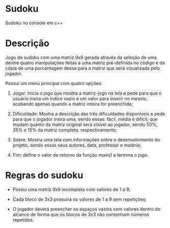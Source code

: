 # Sudoku
Sudoku no console em c++

# Descrição

Jogo de sudoku com uma matriz 9x9 gerada através da seleção de uma dentre quatro manipulações feitas a uma matriz pré-definida no código e da cópia de uma porcentagem dessa para a matriz que será vizualizada pelo jogador.

Possui um menu principal com quatro opções:

1. Jogar: Inicia o jogo que mostra a matriz-jogo na tela e pede para que o usuário insira um índice vazio e um valor para inserir no mesmo, acabando apenas quando a matriz inteira for preenchida;

2. Dificuldade: Mostra a descrição das três dificuldades disponíveis e pede para que o jogador insira uma, sendo essas: fácil, média é difícil; que mudam quanto da matriz original será visível ao jogador, sendo 50%, 35% e 15% da matriz completa, respectivamente;

3. Sobre: Mostra uma tela com informações sobre o desenvolvimento do projeto, sendo essas seus autores, data, professor e matéria;

4. Fim: define o valor de retorno da função *main()* e termina o jogo.

# Regras do sudoku

* Possui uma matriz 9x9 incompleta com valores de 1 a 9;

* Cada bloco de 3x3 possuirá os valores de 1 a 9 sem repetições;

* O jogador deverá preencher os espaços vazios com valores dentro do alcance de forma que os blocos de 3x3 não contenham números repetidos. 
